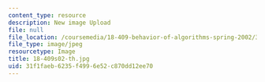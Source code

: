 ```yaml
---
content_type: resource
description: New image Upload
file: null
file_location: /coursemedia/18-409-behavior-of-algorithms-spring-2002/31f1faeb6235f4996e52c870dd12ee70_18-409s02-th.jpg
file_type: image/jpeg
resourcetype: Image
title: 18-409s02-th.jpg
uid: 31f1faeb-6235-f499-6e52-c870dd12ee70
---
```

